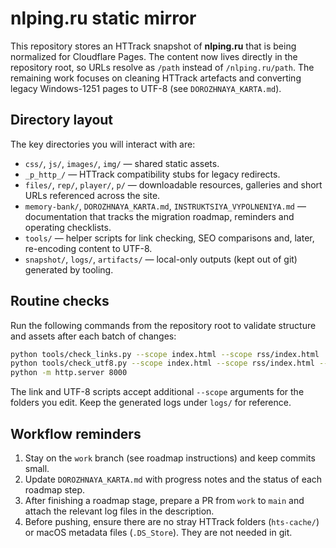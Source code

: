 # nlping.ru static mirror

This repository stores an HTTrack snapshot of **nlping.ru** that is being
normalized for Cloudflare Pages. The content now lives directly in the
repository root, so URLs resolve as `/path` instead of `/nlping.ru/path`.
The remaining work focuses on cleaning HTTrack artefacts and converting
legacy Windows-1251 pages to UTF-8 (see `DOROZHNAYA_KARTA.md`).

## Directory layout

The key directories you will interact with are:

- `css/`, `js/`, `images/`, `img/` — shared static assets.
- `_p_http_/` — HTTrack compatibility stubs for legacy redirects.
- `files/`, `rep/`, `player/`, `p/` — downloadable resources, galleries and
  short URLs referenced across the site.
- `memory-bank/`, `DOROZHNAYA_KARTA.md`, `INSTRUKTSIYA_VYPOLNENIYA.md` —
  documentation that tracks the migration roadmap, reminders and operating
  checklists.
- `tools/` — helper scripts for link checking, SEO comparisons and, later,
  re-encoding content to UTF-8.
- `snapshot/`, `logs/`, `artifacts/` — local-only outputs (kept out of git)
  generated by tooling.

## Routine checks

Run the following commands from the repository root to validate structure
and assets after each batch of changes:

```bash
python tools/check_links.py --scope index.html --scope rss/index.html
python tools/check_utf8.py --scope index.html --scope rss/index.html --no-manifest
python -m http.server 8000
```

The link and UTF-8 scripts accept additional `--scope` arguments for the
folders you edit. Keep the generated logs under `logs/` for reference.

## Workflow reminders

1. Stay on the `work` branch (see roadmap instructions) and keep commits
   small.
2. Update `DOROZHNAYA_KARTA.md` with progress notes and the status of each
   roadmap step.
3. After finishing a roadmap stage, prepare a PR from `work` to `main` and
   attach the relevant log files in the description.
4. Before pushing, ensure there are no stray HTTrack folders (`hts-cache/`)
   or macOS metadata files (`.DS_Store`). They are not needed in git.
